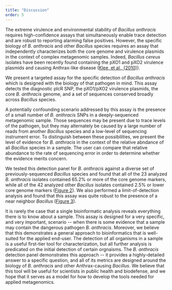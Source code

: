 ```yaml
---
title: "Discussion"
order: 5
---
```


The extreme virulence and environmental stability of _Bacillus anthracis_ requires high-confidence assays that simultaneously enable trace detection and are robust to reporting alarming false positives. However, the specific biology of _B. anthracis_ and other _Bacillus_ species requires an assay that independently characterizes both the core genome and virulence plasmids in the context of complex metagenomic samples. Indeed, _Bacillus cereus_ isolates have been recently found containing the pXO1 and pXO2 virulence plasmids and causing Anthrax-like disease ([Klee, et al., (2010)](http://journals.plos.org/plosone/article?id=10.1371/journal.pone.0010986)).

We present a targeted assay for the specific detection of _Bacillus anthracis_ which is designed with the biology of that pathogen in mind. This assay detects the diagnostic plcR SNP, the pXO1/pXO2 virulence plasmids, the core _B. anthracis_ genome, and a set of sequences conserved broadly across _Bacillus_ species. 

A potentially confounding scenario addressed by this assay is the presence of a small number of _B. anthracis_ SNPs in a deeply-sequenced metagenomic sample. Those sequences may be present due to trace levels of the pathogen, but they may alternately be caused by a large number of reads from another _Bacillus_ species and a low-level of sequencing instrument error. To distinguish between these possibilities, we present the level of evidence for _B. anthracis_ in the context of the relative abndance of all _Bacillus_ species in a sample. The user can compare that relative abundance to the rate of sequencing error in order to determine whether the evidence merits concern. 

We tested this detection panel for _B. anthracis_ against a diverse set of previously-sequenced _Bacillus_ species and found that all of the 23 analyzed _B. anthracis_ isolates contained 65.2% or more of the core genome markers, while all of the 42 analyzed other _Bacillus_ isolates contained 2.5% or lower core genome markers ([Figure 2](#figure-2)). We also performed a limit-of-detection analysis and found that this assay was quite robust to the presence of a near neighbor *Bacillus* ([Figure 3](#figure-3)). 

It is rarely the case that a single bioinformatic analysis reveals everything there is to know about a sample. This assay is designed for a very specific, and very important, scenario -- when there is some evidence that a sample may contain the dangerous pathogen _B. anthracis_. Moreover, we believe that this demonstrates a general approach to bioinformatics that is well-suited for the applied end-user. The detection of all organisms in a sample is a useful first-tier tool for characterization, but all further analysis is predicated on the initial detection of certain orgnaisms. The _B. anthracis_ detection panel demonstrates this approach -- it provides a highly-detailed answer to a specific question, and all of its metrics are designed around the biology of _B. anthracis_ and other Anthrax-causing _Bacillus_. We believe that this tool will be useful for scientists in public health and biodefense, and we hope that it serves as a model for how to develop the tools needed for applied metagenomics. 
